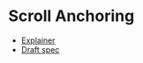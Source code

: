 # Scroll Anchoring

* [Explainer](explainer.md)
* [Draft spec](https://rawgit.com/skobes/ScrollAnchoring/master/spec.html)
